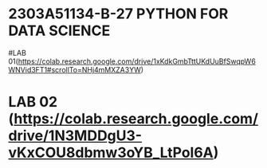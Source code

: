 # 2303A51134-B-27 PYTHON FOR DATA SCIENCE
#LAB 01(https://colab.research.google.com/drive/1xKdkGmbTttUKdUuBfSwqpW6WNVid3FT1#scrollTo=NHj4mMXZA3YW)
# LAB 02 (https://colab.research.google.com/drive/1N3MDDgU3-vKxCOU8dbmw3oYB_LtPol6A)

